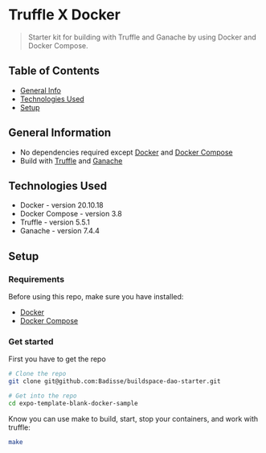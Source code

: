 # Truffle X Docker
> Starter kit for building with Truffle and Ganache by using Docker and Docker Compose.  

## Table of Contents
* [General Info](#general-information)
* [Technologies Used](#technologies-used)
* [Setup](#setup)


## General Information
- No dependencies required except [Docker](https://docs.docker.com/) and [Docker Compose](https://docs.docker.com/compose/compose-file/)
- Build with [Truffle](https://trufflesuite.com/docs/truffle/) and [Ganache](https://trufflesuite.com/docs/ganache/)


## Technologies Used
- Docker - version 20.10.18
- Docker Compose - version 3.8
- Truffle - version 5.5.1
- Ganache - version 7.4.4

## Setup
### Requirements
Before using this repo, make sure you have installed:
- [Docker](https://docs.docker.com/engine/install/)
- [Docker Compose](https://docs.docker.com/compose/install/)

### Get started
First you have to get the repo
```bash
# Clone the repo 
git clone git@github.com:Badisse/buildspace-dao-starter.git

# Get into the repo
cd expo-template-blank-docker-sample
```

Know you can use make to build, start, stop your containers, and work with truffle:
```bash
make
```


